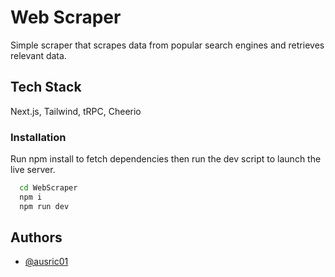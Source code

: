 
# Web Scraper

Simple scraper that scrapes data from popular search engines and retrieves relevant data.
    
## Tech Stack
Next.js, Tailwind, tRPC, Cheerio

### Installation

Run npm install to fetch dependencies then run the dev script to launch the live server.

```bash
  cd WebScraper
  npm i
  npm run dev
```

## Authors

- [@ausric01](https://www.github.com/ausric01)
